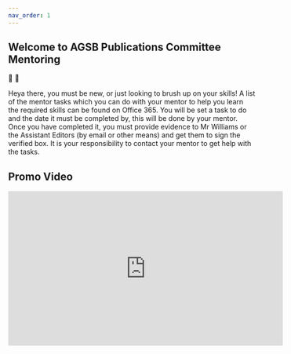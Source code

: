 ```yaml
---
nav_order: 1
---
```

## Welcome to AGSB Publications Committee Mentoring

🚀 🐼

Heya there, you must be new, or just looking to brush up on your skills! A list of the mentor tasks which you can do with your mentor to help you learn the required skills can be found on Office 365. You will be set a task to do and the date it must be completed by, this will be done by your mentor. Once you have completed it, you must provide evidence to Mr Williams or the Assistant Editors (by email or other means) and get them to sign the verified box. It is your responsibility to contact your mentor to get help with the tasks. 

## Promo Video

<iframe width="560" height="315" src="https://www.youtube.com/embed/LUHLsUC6Z1M" title="YouTube video player" frameborder="0" allow="accelerometer; autoplay; clipboard-write; encrypted-media; gyroscope; picture-in-picture" allowfullscreen></iframe>

